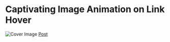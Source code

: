 # Captivating Image Animation on Link Hover

![Cover Image](https://designdrastic.com/uploads/captivating-image-animation-on-link-hover.webp)
[Post](https://designdrastic.com/snippet/captivating-image-animation-on-link-hover)
